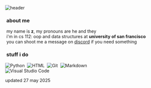 <img alt="header" src="https://wallpaper.forfun.com/fetch/34/34e2207671976941581bcfbf0c9a6b16.jpeg" align="center">

### &nbsp;about me

&nbsp;my name is **z**, my pronouns are he and they\
&nbsp;i'm in cs 112: oop and data structures at **university of san francisco**\
&nbsp;you can shoot me a message on [discord](https://discord.com/users/839601350865584158) if you need something

### &nbsp;stuff i do

![Python](https://img.shields.io/badge/-Python-05122A?style=flat&logo=python)&nbsp;
![HTML](https://img.shields.io/badge/-HTML-05122A?style=flat&logo=HTML5)&nbsp;
![Git](https://img.shields.io/badge/-Git-05122A?style=flat&logo=git)&nbsp;
![Markdown](https://img.shields.io/badge/-Markdown-05122A?style=flat&logo=markdown)\
![Visual Studio Code](https://img.shields.io/badge/-Visual%20Studio%20Code-05122A?style=flat&logo=visual-studio-code&logoColor=007ACC)&nbsp;

updated 27 may 2025
